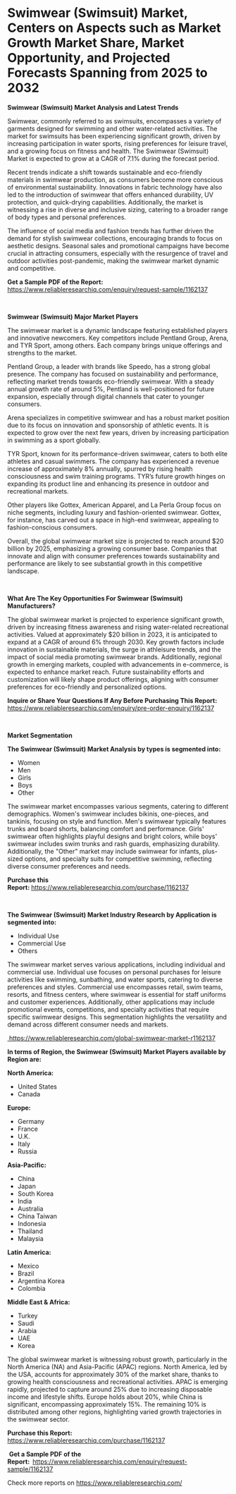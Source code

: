 <p><h1>Swimwear (Swimsuit) Market, Centers on Aspects such as Market Growth Market Share, Market Opportunity, and Projected Forecasts Spanning from 2025 to 2032</h1></p><p><strong>Swimwear (Swimsuit) Market Analysis and Latest Trends</strong></p>
<p><p>Swimwear, commonly referred to as swimsuits, encompasses a variety of garments designed for swimming and other water-related activities. The market for swimsuits has been experiencing significant growth, driven by increasing participation in water sports, rising preferences for leisure travel, and a growing focus on fitness and health. The Swimwear (Swimsuit) Market is expected to grow at a CAGR of 7.1% during the forecast period.</p><p>Recent trends indicate a shift towards sustainable and eco-friendly materials in swimwear production, as consumers become more conscious of environmental sustainability. Innovations in fabric technology have also led to the introduction of swimwear that offers enhanced durability, UV protection, and quick-drying capabilities. Additionally, the market is witnessing a rise in diverse and inclusive sizing, catering to a broader range of body types and personal preferences.</p><p>The influence of social media and fashion trends has further driven the demand for stylish swimwear collections, encouraging brands to focus on aesthetic designs. Seasonal sales and promotional campaigns have become crucial in attracting consumers, especially with the resurgence of travel and outdoor activities post-pandemic, making the swimwear market dynamic and competitive.</p></p>
<p><strong>Get a Sample PDF of the Report:&nbsp;</strong> <a href="https://www.reliableresearchiq.com/enquiry/request-sample/1162137?utm_campaign=2299&utm_medium=2&utm_source=Github&utm_content=ia&utm_term=24032025&utm_id=swimwear-swimsuit">https://www.reliableresearchiq.com/enquiry/request-sample/1162137</a></p>
<p>&nbsp;</p>
<p><strong>Swimwear (Swimsuit) Major Market Players</strong></p>
<p><p>The swimwear market is a dynamic landscape featuring established players and innovative newcomers. Key competitors include Pentland Group, Arena, and TYR Sport, among others. Each company brings unique offerings and strengths to the market.</p><p>Pentland Group, a leader with brands like Speedo, has a strong global presence. The company has focused on sustainability and performance, reflecting market trends towards eco-friendly swimwear. With a steady annual growth rate of around 5%, Pentland is well-positioned for future expansion, especially through digital channels that cater to younger consumers.</p><p>Arena specializes in competitive swimwear and has a robust market position due to its focus on innovation and sponsorship of athletic events. It is expected to grow over the next few years, driven by increasing participation in swimming as a sport globally.</p><p>TYR Sport, known for its performance-driven swimwear, caters to both elite athletes and casual swimmers. The company has experienced a revenue increase of approximately 8% annually, spurred by rising health consciousness and swim training programs. TYR’s future growth hinges on expanding its product line and enhancing its presence in outdoor and recreational markets.</p><p>Other players like Gottex, American Apparel, and La Perla Group focus on niche segments, including luxury and fashion-oriented swimwear. Gottex, for instance, has carved out a space in high-end swimwear, appealing to fashion-conscious consumers.</p><p>Overall, the global swimwear market size is projected to reach around $20 billion by 2025, emphasizing a growing consumer base. Companies that innovate and align with consumer preferences towards sustainability and performance are likely to see substantial growth in this competitive landscape.</p></p>
<p>&nbsp;</p>
<p><strong>What Are The Key Opportunities For Swimwear (Swimsuit) Manufacturers?</strong></p>
<p><p>The global swimwear market is projected to experience significant growth, driven by increasing fitness awareness and rising water-related recreational activities. Valued at approximately $20 billion in 2023, it is anticipated to expand at a CAGR of around 6% through 2030. Key growth factors include innovation in sustainable materials, the surge in athleisure trends, and the impact of social media promoting swimwear brands. Additionally, regional growth in emerging markets, coupled with advancements in e-commerce, is expected to enhance market reach. Future sustainability efforts and customization will likely shape product offerings, aligning with consumer preferences for eco-friendly and personalized options.</p></p>
<p><strong>Inquire or Share Your Questions If Any Before Purchasing This Report:</strong> <a href="https://www.reliableresearchiq.com/enquiry/pre-order-enquiry/1162137?utm_campaign=2299&utm_medium=2&utm_source=Github&utm_content=ia&utm_term=24032025&utm_id=swimwear-swimsuit">https://www.reliableresearchiq.com/enquiry/pre-order-enquiry/1162137</a></p>
<p>&nbsp;</p>
<p><strong>Market Segmentation</strong></p>
<p><strong>The Swimwear (Swimsuit) Market Analysis by types is segmented into:</strong></p>
<p><ul><li>Women</li><li>Men</li><li>Girls</li><li>Boys</li><li>Other</li></ul></p>
<p><p>The swimwear market encompasses various segments, catering to different demographics. Women's swimwear includes bikinis, one-pieces, and tankinis, focusing on style and function. Men's swimwear typically features trunks and board shorts, balancing comfort and performance. Girls' swimwear often highlights playful designs and bright colors, while boys' swimwear includes swim trunks and rash guards, emphasizing durability. Additionally, the "Other" market may include swimwear for infants, plus-sized options, and specialty suits for competitive swimming, reflecting diverse consumer preferences and needs.</p></p>
<p><strong>Purchase this Report:&nbsp;</strong><a href="https://www.reliableresearchiq.com/purchase/1162137?utm_campaign=2299&utm_medium=2&utm_source=Github&utm_content=ia&utm_term=24032025&utm_id=swimwear-swimsuit">https://www.reliableresearchiq.com/purchase/1162137</a></p>
<p>&nbsp;</p>
<p><strong>The Swimwear (Swimsuit) Market Industry Research by Application is segmented into:</strong></p>
<p><ul><li>Individual Use</li><li>Commercial Use</li><li>Others</li></ul></p>
<p><p>The swimwear market serves various applications, including individual and commercial use. Individual use focuses on personal purchases for leisure activities like swimming, sunbathing, and water sports, catering to diverse preferences and styles. Commercial use encompasses retail, swim teams, resorts, and fitness centers, where swimwear is essential for staff uniforms and customer experiences. Additionally, other applications may include promotional events, competitions, and specialty activities that require specific swimwear designs. This segmentation highlights the versatility and demand across different consumer needs and markets.</p></p>
<p><a href="https://www.reliableresearchiq.com/global-swimwear-market-r1162137?utm_campaign=2299&utm_medium=2&utm_source=Github&utm_content=ia&utm_term=24032025&utm_id=swimwear-swimsuit">&nbsp;https://www.reliableresearchiq.com/global-swimwear-market-r1162137</a></p>
<p><strong>In terms of Region, the Swimwear (Swimsuit) Market Players available by Region are:</strong></p>
<p>
    <p> <strong> North America: </strong>
        <ul>
            <li>United States</li>
            <li>Canada</li>
        </ul>
        </p> 
    <p> <strong> Europe: </strong>
        <ul>
            <li>Germany</li>
            <li>France</li>
            <li>U.K.</li>
            <li>Italy</li>
            <li>Russia</li>
        </ul>
        </p> 
    <p> <strong> Asia-Pacific: </strong>
        <ul>
            <li>China</li>
            <li>Japan</li>
            <li>South Korea</li>
            <li>India</li>
            <li>Australia</li>
            <li>China Taiwan</li>
            <li>Indonesia</li>
            <li>Thailand</li>
            <li>Malaysia</li>
        </ul>
        </p> 
    <p> <strong> Latin America: </strong>
        <ul>
            <li>Mexico</li>
            <li>Brazil</li>
            <li>Argentina Korea</li>
            <li>Colombia</li>
        </ul>
        </p> 
    <p> <strong> Middle East & Africa: </strong>
        <ul>
            <li>Turkey</li>
            <li>Saudi</li>
            <li>Arabia</li>
            <li>UAE</li>
            <li>Korea</li>
        </ul>
    </p>
    </p>
<p><p>The global swimwear market is witnessing robust growth, particularly in the North America (NA) and Asia-Pacific (APAC) regions. North America, led by the USA, accounts for approximately 30% of the market share, thanks to growing health consciousness and recreational activities. APAC is emerging rapidly, projected to capture around 25% due to increasing disposable income and lifestyle shifts. Europe holds about 20%, while China is significant, encompassing approximately 15%. The remaining 10% is distributed among other regions, highlighting varied growth trajectories in the swimwear sector.</p></p>
<p><strong>Purchase this Report: </strong><a href="https://www.reliableresearchiq.com/purchase/1162137?utm_campaign=2299&utm_medium=2&utm_source=Github&utm_content=ia&utm_term=24032025&utm_id=swimwear-swimsuit">https://www.reliableresearchiq.com/purchase/1162137</a></p>
<p>&nbsp;<strong>Get a Sample PDF of the Report:&nbsp;&nbsp;</strong><a href="https://www.reliableresearchiq.com/enquiry/request-sample/1162137?utm_campaign=2299&utm_medium=2&utm_source=Github&utm_content=ia&utm_term=24032025&utm_id=swimwear-swimsuit">https://www.reliableresearchiq.com/enquiry/request-sample/1162137</a></p>
<p><strong></strong></p>
<p>Check more reports on <a href="https://www.reliableresearchiq.com/?utm_campaign=2299&utm_medium=2&utm_source=Github&utm_content=ia&utm_term=24032025&utm_id=swimwear-swimsuit">https://www.reliableresearchiq.com/</a></p>